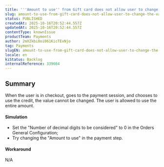 ```yaml
---
title: '''Amount to use'' from Gift card does not allow user to change the value when the currency doesn''t have decimals'
slug: amount-to-use-from-gift-card-does-not-allow-user-to-change-the-value-when-the-currency-doesnt-have-decimals
status: PUBLISHED
createdAt: 2025-10-16T20:52:44.557Z
updatedAt: 2025-10-16T20:52:44.557Z
contentType: knownIssue
productTeam: Payments
author: 2mXZkbi0oi061KicTExNjo
tag: Payments
slugEN: amount-to-use-from-gift-card-does-not-allow-user-to-change-the-value-when-the-currency-doesnt-have-decimals
locale: en
kiStatus: Backlog
internalReference: 339664
---
```


## Summary


When the user is in checkout, goes to the payment session, and chooses to use the credit, the value cannot be changed. The user is allowed to use the entire amount.


#### Simulation



- Set the "Number of decimal digits to be considered" to 0 in the Orders General Configuration;
- Try changing the "Amount to use" in the payment step.


#### Workaround


N/A


